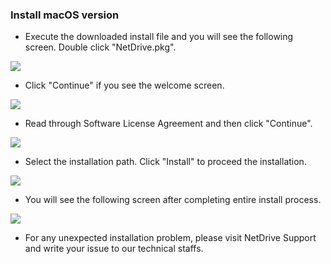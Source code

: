 ### Install macOS version

- Execute the downloaded install file and you will see the following screen. Double click "NetDrive.pkg". 


<img class="markdown" src="https://doc.bdrive.com/images/installation_macos_1.jpg">


- Click "Continue" if you see the welcome screen.

    
<img class="markdown" src="https://doc.bdrive.com/images/installation_macos_2.jpg">


- Read through Software License Agreement and then click "Continue". 


<img class="markdown" src="https://doc.bdrive.com/images/installation_macos_3.jpg">


- Select the installation path.  Click "Install" to proceed the installation.


<img class="markdown" src="https://doc.bdrive.com/images/installation_macos_4.jpg">


- You will see the following screen after completing entire install process.
 

<img class="markdown" src="https://doc.bdrive.com/images/installation_macos_5.jpg">


* For any unexpected installation problem, please visit NetDrive Support and write your issue to our technical staffs.